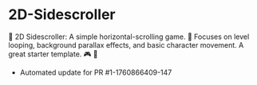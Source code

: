 # 2D-Sidescroller
🔄 2D Sidescroller: A simple horizontal-scrolling game. 🏃 Focuses on level looping, background parallax effects, and basic character movement. A great starter template. 🎮 🍄


- Automated update for PR #1-1760866409-147